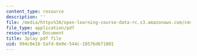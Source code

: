 ```yaml
---
content_type: resource
description: ''
file: /media/https%3A/open-learning-course-data-rc.s3.amazonaws.com/cms-608-game-design-spring-2014/994c0e165afd8e9e544c10576d671801_1506696.pdf
file_type: application/pdf
resourcetype: Document
title: 3play pdf file
uid: 994c0e16-5afd-8e9e-544c-10576d671801
---
```

